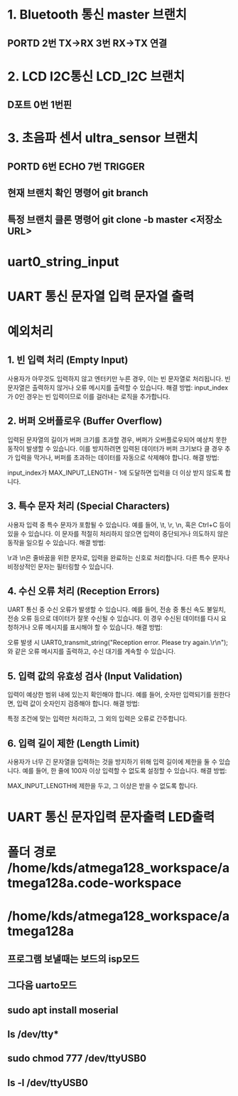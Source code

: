 # 1. Bluetooth 통신 master 브랜치
## PORTD 2번 TX->RX 3번 RX->TX 연결
##
# 2. LCD I2C통신 LCD_I2C 브랜치
## D포트 0번 1번핀
##
# 3. 초음파 센서 ultra_sensor 브랜치 
## PORTD 6번 ECHO 7번 TRIGGER
##
## 현재 브랜치 확인 명령어 git branch
##
## 특정 브랜치 클론 명령어 git clone -b master <저장소 URL>
##
# uart0_string_input

# UART 통신 문자열 입력 문자열 출력
##
###
####
# 예외처리
## 1. 빈 입력 처리 (Empty Input)
사용자가 아무것도 입력하지 않고 엔터키만 누른 경우, 이는 빈 문자열로 처리됩니다.
빈 문자열은 출력하지 않거나 오류 메시지를 출력할 수 있습니다.
해결 방법:
input_index가 0인 경우는 빈 입력이므로 이를 걸러내는 로직을 추가합니다.

## 2. 버퍼 오버플로우 (Buffer Overflow)
입력된 문자열의 길이가 버퍼 크기를 초과할 경우, 버퍼가 오버플로우되어 예상치 못한 동작이 발생할 수 있습니다.
이를 방지하려면 입력된 데이터가 버퍼 크기보다 클 경우 추가 입력을 막거나, 버퍼를 초과하는 데이터를 자동으로 삭제해야 합니다.
해결 방법:

input_index가 MAX_INPUT_LENGTH - 1에 도달하면 입력을 더 이상 받지 않도록 합니다.

## 3. 특수 문자 처리 (Special Characters)
사용자 입력 중 특수 문자가 포함될 수 있습니다. 예를 들어, \t, \r, \n, 혹은 Ctrl+C 등이 있을 수 있습니다.
이 문자를 적절히 처리하지 않으면 입력이 중단되거나 의도하지 않은 동작을 일으킬 수 있습니다.
해결 방법:

\r과 \n은 줄바꿈을 위한 문자로, 입력을 완료하는 신호로 처리합니다.
다른 특수 문자나 비정상적인 문자는 필터링할 수 있습니다.

## 4. 수신 오류 처리 (Reception Errors)
UART 통신 중 수신 오류가 발생할 수 있습니다. 예를 들어, 전송 중 통신 속도 불일치, 전송 오류 등으로 데이터가 잘못 수신될 수 있습니다.
이 경우 수신된 데이터를 다시 요청하거나 오류 메시지를 표시해야 할 수 있습니다.
해결 방법:

오류 발생 시 UART0_transmit_string("Reception error. Please try again.\r\n");와 같은 오류 메시지를 출력하고, 수신 대기를 계속할 수 있습니다.

## 5. 입력 값의 유효성 검사 (Input Validation)
입력이 예상한 범위 내에 있는지 확인해야 합니다. 예를 들어, 숫자만 입력되기를 원한다면, 입력 값이 숫자인지 검증해야 합니다.
해결 방법:

특정 조건에 맞는 입력만 처리하고, 그 외의 입력은 오류로 간주합니다.

## 6. 입력 길이 제한 (Length Limit)
사용자가 너무 긴 문자열을 입력하는 것을 방지하기 위해 입력 길이에 제한을 둘 수 있습니다.
예를 들어, 한 줄에 100자 이상 입력할 수 없도록 설정할 수 있습니다.
해결 방법:

MAX_INPUT_LENGTH에 제한을 두고, 그 이상은 받을 수 없도록 합니다.

# UART 통신 문자입력 문자출력 LED출력 
# 폴더 경로 /home/kds/atmega128_workspace/atmega128a.code-workspace
# /home/kds/atmega128_workspace/atmega128a
## 프로그램 보낼때는 보드의 isp모드
## 그다음 uarto모드
## sudo apt install moserial
## ls /dev/tty*
## sudo chmod 777 /dev/ttyUSB0
## ls -l /dev/ttyUSB0
